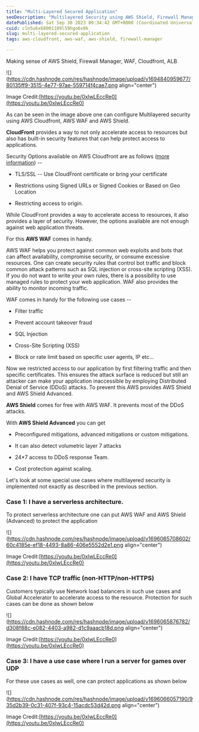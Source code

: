 ```yaml
---
title: "Multi-Layered Secured Application"
seoDescription: "Multilayered Security using AWS Shield, Firewall Manager, AWS WAF & CloudFront"
datePublished: Sat Sep 30 2023 09:34:42 GMT+0000 (Coordinated Universal Time)
cuid: cln5u6x68001109l59hgo6v0k
slug: multi-layered-secured-application
tags: aws-cloudfront, aws-waf, aws-shield, firewall-manager

---
```


Making sense of AWS Shield, Firewall Manager, WAF, Cloudfront, ALB

![](https://cdn.hashnode.com/res/hashnode/image/upload/v1694840959677/80135ff9-3515-4e77-97ae-559714f4cae7.png align="center")

Image Credit:[https://youtu.be/0xlwLEccRe0](https://youtu.be/0xlwLEccRe0)

As can be seen in the image above one can configure Multilayered security using AWS Cloudfront, AWS WAF and AWS Shield.

**CloudFront** provides a way to not only accelerate access to resources but also has built-in security features that can help protect access to applications.

Security Options available on AWS Cloudfront are as follows ([more information](https://youtu.be/0xlwLEccRe0?si=H9W1EvGKiMXF5-MO&t=1066)) --

* TLS/SSL -- Use CloudFront certificate or bring your certificate
    
* Restrictions using Signed URLs or Signed Cookies or Based on Geo Location
    
* Restricting access to origin.
    

While CloudFront provides a way to accelerate access to resources, it also provides a layer of security. However, the options available are not enough against web application threats.

For this **AWS WAF** comes in handy.

AWS WAF helps you protect against common web exploits and bots that can affect availability, compromise security, or consume excessive resources. One can create security rules that control bot traffic and block common attack patterns such as SQL injection or cross-site scripting (XSS). If you do not want to write your own rules, there is a possibility to use managed rules to protect your web application. WAF also provides the ability to monitor incoming traffic.

WAF comes in handy for the following use cases --

* Filter traffic
    
* Prevent account takeover fraud
    
* SQL Injection
    
* Cross-Site Scripting (XSS)
    
* Block or rate limit based on specific user agents, IP etc...
    

Now we restricted access to our application by first filtering traffic and then specific certificates. This ensures the attack surface is reduced but still an attacker can make your application inaccessible by employing Distributed Denial of Service (DDoS) attacks. To prevent this AWS provides AWS Shield and AWS Shield Advanced.

**AWS Shield** comes for free with AWS WAF. It prevents most of the DDoS attacks.

With **AWS Shield Advanced** you can get

* Preconfigured mitigations, advanced mitigations or custom mitigations.
    
* It can also detect volumetric layer 7 attacks
    
* 24\*7 access to DDoS response Team.
    
* Cost protection against scaling.
    

Let's look at some special use cases where multilayered security is implemented not exactly as described in the previous section.

### Case 1: I have a serverless architecture.

To protect serverless architecture one can put AWS WAF and AWS Shield (Advanced) to protect the application

![](https://cdn.hashnode.com/res/hashnode/image/upload/v1696065708602/60c4185e-ef18-4493-8a86-406e5552d2e1.png align="center")

Image Credit:[https://youtu.be/0xlwLEccRe0](https://youtu.be/0xlwLEccRe0)

### Case 2: I have TCP traffic (non-HTTP/non-HTTPS)

Customers typically use Network load balancers in such use cases and Global Accelerator to accelerate access to the resource. Protection for such cases can be done as shown below

![](https://cdn.hashnode.com/res/hashnode/image/upload/v1696065876782/d308f88c-e082-4403-a982-d1c9aaacb18d.png align="center")

Image Credit:[https://youtu.be/0xlwLEccRe0](https://youtu.be/0xlwLEccRe0)

### Case 3: I have a use case where I run a server for games over UDP

For these use cases as well, one can protect applications as shown below

![](https://cdn.hashnode.com/res/hashnode/image/upload/v1696066057190/935d2b39-0c31-407f-93c4-15acdc53d42d.png align="center")

Image Credit:[https://youtu.be/0xlwLEccRe0](https://youtu.be/0xlwLEccRe0)